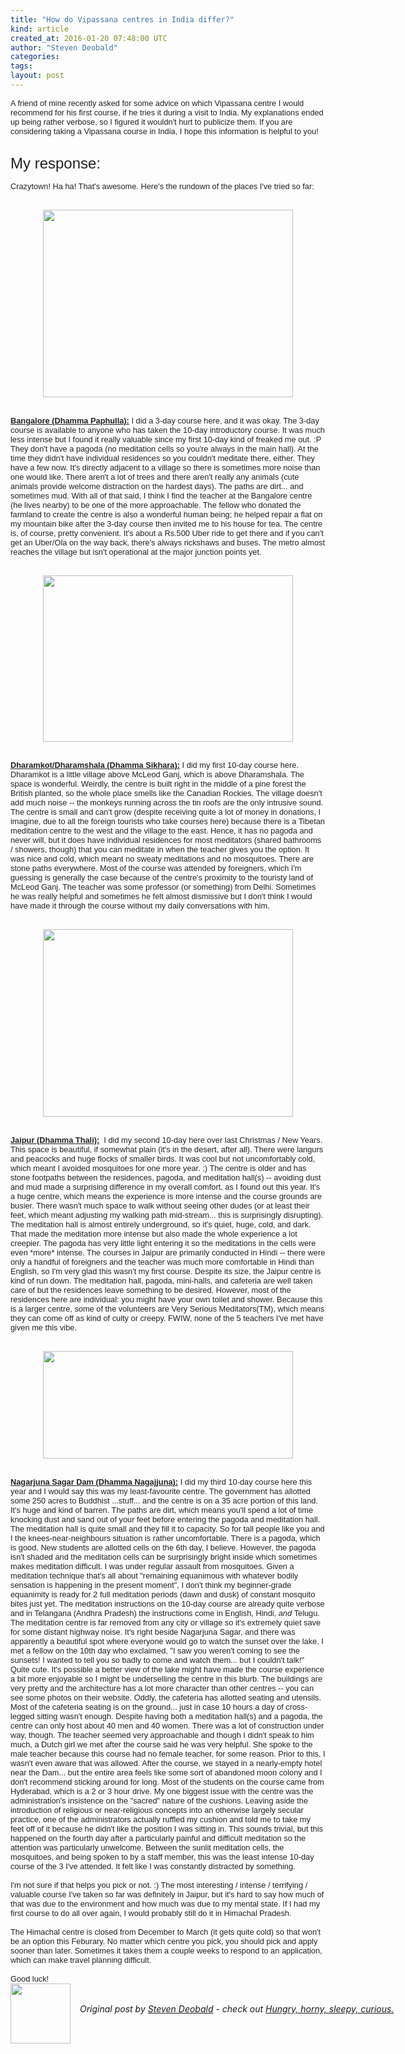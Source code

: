 ```yaml
---
title: "How do Vipassana centres in India differ?"
kind: article
created_at: 2016-01-20 07:48:00 UTC
author: "Steven Deobald"
categories: 
tags: 
layout: post
---
```

<div dir="ltr" style="text-align: left;" trbidi="on"><div style="color: #222222; font-family: arial, sans-serif; font-size: small;"><span style="font-size: 12.8px;">A friend of mine recently asked for some advice on which Vipassana centre I would recommend for his first course, if he tries it during a visit to India. My explanations ended up being rather verbose, so I figured it wouldn't hurt to publicize them. If you are considering taking a Vipassana course in India, I hope this information is helpful to you!</span></div><div style="color: #222222; font-family: arial, sans-serif; font-size: small;"><span style="font-size: 12.8px;"><br /></span></div><div style="color: #222222; font-family: arial, sans-serif; font-size: small;"><span style="font-size: 12.8px;"><br /></span></div><div style="color: #222222; font-family: arial, sans-serif;"><span style="font-size: x-large;">My response:</span></div><div style="color: #222222; font-family: arial, sans-serif; font-size: small;"><span style="font-size: 12.8px;"><br class="Apple-interchange-newline" />Crazytown! Ha ha! That's awesome. Here's the rundown of the places I've tried so far:</span><br /><span style="font-size: 12.8px;"><br /></span><span style="font-size: 12.8px;"><br /></span><div class="separator" style="clear: both; text-align: center;"><a href="http://s3.amazonaws.com/everystockphoto/fspid/15/50/25/75/india-karnataka-bangalore-15502575-l.jpg" imageanchor="1" style="margin-left: 1em; margin-right: 1em;"><img border="0" src="http://s3.amazonaws.com/everystockphoto/fspid/15/50/25/75/india-karnataka-bangalore-15502575-l.jpg" height="300" width="400" /></a></div><span style="font-size: 12.8px;"><br /></span></div><div style="color: #222222; font-family: arial, sans-serif; font-size: small;"><span style="font-size: 12.8px;"><br /></span></div><div style="color: #222222; font-family: arial, sans-serif; font-size: small;"><span style="font-size: 12.8px;"><b><u>Bangalore (Dhamma Paphulla):</u></b>&nbsp;I did a 3-day course here, and it was okay. The 3-day course is available to anyone who has taken the 10-day introductory course. It was much less intense but I found it really valuable since my first 10-day kind of freaked me out. :P They don't have a pagoda (no meditation cells so you're always in the main hall). At the time they didn't have individual residences so you couldn't meditate there, either. They have a few now. It's directly adjacent to a village so there is sometimes more noise than one would like. There aren't a lot of trees and there aren't really any animals (cute animals provide welcome distraction on the hardest days). The paths are dirt... and sometimes mud. With all of that said, I think I find the teacher at the Bangalore centre (he lives nearby) to be one of the more approachable. The fellow who donated the farmland to create the centre is also a wonderful human being; he helped repair a flat on my mountain bike after the 3-day course then invited me to his house for tea. The centre is, of course, pretty convenient. It's about a Rs.500 Uber ride to get there and if you can't get an Uber/Ola on the way back, there's always rickshaws and buses. The metro almost reaches the village but isn't operational at the major junction points yet.</span><br /><span style="font-size: 12.8px;"><br /></span><span style="font-size: 12.8px;"><br /></span><div class="separator" style="clear: both; text-align: center;"><a href="https://c2.staticflickr.com/4/3269/3105531401_049b6d3e6b.jpg" imageanchor="1" style="margin-left: 1em; margin-right: 1em;"><img border="0" height="266" src="https://c2.staticflickr.com/4/3269/3105531401_049b6d3e6b.jpg" width="400" /></a></div><span style="font-size: 12.8px;"><br /></span></div><div style="color: #222222; font-family: arial, sans-serif; font-size: small;"><span style="font-size: 12.8px;"><br /></span></div><div style="color: #222222; font-family: arial, sans-serif; font-size: small;"><span style="font-size: 12.8px;"><b><u>Dharamkot/Dharamshala (Dhamma Sikhara):</u></b>&nbsp;I did my first 10-day course here. Dharamkot is a little village above McLeod Ganj, which is above Dharamshala. The space is wonderful. Weirdly, the centre is built right in the middle of a pine forest the British planted, so the whole place smells like the Canadian Rockies. The village doesn't add much noise -- the monkeys running across the tin roofs are the only intrusive sound. The centre is small and can't grow (despite receiving quite a lot of money in donations, I imagine, due to all the foreign tourists who take courses here) because there is a Tibetan meditation centre to the west and the village to the east. Hence, it has no pagoda and never will, but it does have individual residences for most meditators (shared bathrooms / showers, though) that you can meditate in when the teacher gives you the option. It was nice and cold, which meant no sweaty meditations and no mosquitoes. There are stone paths everywhere. Most of the course was attended by foreigners, which I'm guessing is generally the case because of the centre's proximity to the touristy land of McLeod Ganj. The teacher was some professor (or something) from Delhi. Sometimes he was really helpful and sometimes he felt almost dismissive but I don't think I would have made it through the course without my daily conversations with him.</span><br /><span style="font-size: 12.8px;"><br /></span><span style="font-size: 12.8px;"><br /></span><div class="separator" style="clear: both; text-align: center;"><a href="http://www.thali.dhamma.org/images/photos/dhamma-thali-pagoda.jpg" imageanchor="1" style="margin-left: 1em; margin-right: 1em;"><img border="0" src="http://www.thali.dhamma.org/images/photos/dhamma-thali-pagoda.jpg" height="300" width="400" /></a></div><span style="font-size: 12.8px;"><br /></span></div><div style="color: #222222; font-family: arial, sans-serif; font-size: small;"><span style="font-size: 12.8px;"><br /></span></div><div style="color: #222222; font-family: arial, sans-serif; font-size: small;"><span style="font-size: 12.8px;"><b><u>Jaipur (Dhamma Thali):</u></b>&nbsp;&nbsp;I did my second 10-day here over last Christmas / New Years. This space is beautiful, if somewhat plain (it's in the desert, after all). There were langurs and peacocks and huge flocks of smaller birds. It was cool but not uncomfortably cold, which meant I avoided mosquitoes for one more year. ;) The centre is older and has stone footpaths between the residences, pagoda, and meditation hall(s) -- avoiding dust and mud made a surprising difference in my overall comfort, as I found out this year. It's a huge centre, which means the experience is more intense and the course grounds are busier. There wasn't much space to walk without seeing other dudes (or at least their feet, which meant adjusting my walking path mid-stream... this is surprisingly disrupting). The meditation hall is almost entirely underground, so it's quiet, huge, cold, and dark. That made the meditation more intense but also made the whole experience a lot creepier. The pagoda has very little light entering it so the meditations in the cells were even *more* intense. The courses in Jaipur are primarily conducted in Hindi -- there were only a handful of foreigners and the teacher was much more comfortable in Hindi than English, so I'm very glad this wasn't my first course. Despite its size, the Jaipur centre is kind of run down. The meditation hall, pagoda, mini-halls, and cafeteria are well taken care of but the residences leave something to be desired. However, most of the residences here are individual: you might have your own toilet and shower. Because this is a larger centre, some of the volunteers are Very Serious Meditators(TM), which means they can come off as kind of culty or creepy. FWIW, none of the 5 teachers I've met have given me this vibe.</span><br /><span style="font-size: 12.8px;"><br /></span><span style="font-size: 12.8px;"><br /></span><div class="separator" style="clear: both; text-align: center;"><a href="http://3.bp.blogspot.com/-EYM53a0t-YU/Vp8-EIow_kI/AAAAAAAARsc/ZCZCd9Z3hY0/s1600/dhamma-nagajjuna.jpg" imageanchor="1" style="margin-left: 1em; margin-right: 1em;"><img border="0" height="172" src="http://3.bp.blogspot.com/-EYM53a0t-YU/Vp8-EIow_kI/AAAAAAAARsc/ZCZCd9Z3hY0/s400/dhamma-nagajjuna.jpg" width="400" /></a></div><span style="font-size: 12.8px;"><br /></span></div><div style="color: #222222; font-family: arial, sans-serif; font-size: small;"><span style="font-size: 12.8px;"><br /></span></div><div style="color: #222222; font-family: arial, sans-serif; font-size: small;"><b style="font-size: 12.8px;"><u>Nagarjuna Sagar Dam (Dhamma Nagajjuna):</u></b><span style="font-size: 12.8px;">&nbsp;I did my third 10-day course here this year and I would say this was my least-favourite centre. The government has allotted some 250 acres to Buddhist ...stuff... and the centre is on a 35 acre portion of this land. It's huge and kind of barren. The paths are dirt, which means you'll spend a lot of time knocking dust and sand out of your feet before entering the pagoda and meditation hall. The meditation hall is quite small and they fill it to capacity. So for tall people like you and I the knees-near-neighbours situation is rather uncomfortable. There is a pagoda, which is good. New students are allotted cells on the 6th day, I believe. However, the pagoda isn't shaded and the meditation cells can be surprisingly bright inside which sometimes makes meditation difficult. I was under regular assault from mosquitoes. Given a meditation technique that's all about "remaining equanimous with whatever bodily sensation is happening in the present moment", I don't think my beginner-grade equanimity is ready for 2 full meditation periods (dawn and dusk) of constant mosquito bites just yet. The meditation instructions on the 10-day course are already quite verbose and in Telangana (Andhra Pradesh) the instructions come in English, Hindi,&nbsp;</span><i style="font-size: 12.8px;">and</i><span style="font-size: 12.8px;">&nbsp;Telugu. The meditation centre is far removed from any city or village so it's extremely quiet save for some distant highway noise. It's right beside Nagarjuna Sagar, and there was apparently a beautiful spot where everyone would go to watch the sunset over the lake. I met a fellow on the 10th day who exclaimed, "I saw you weren't coming to see the sunsets! I wanted to tell you so badly to come and watch them... but I couldn't talk!" Quite cute. It's possible a better view of the lake might have made the course experience a bit more enjoyable so I might be underselling the centre in this blurb. The buildings are very pretty and the architecture has a lot more character than other centres -- you can see some photos on their website. Oddly, the cafeteria has allotted seating and utensils. Most of the cafeteria seating is on the ground... just in case 10 hours a day of cross-legged sitting wasn't enough. Despite having both a meditation hall(s) and a pagoda, the centre can only host about 40 men and 40 women. There was a lot of construction under way, though. The teacher seemed very approachable and though I didn't speak to him much, a Dutch girl we met after the course said he was very helpful. She spoke to the male teacher because this course had no female teacher, for some reason. Prior to this, I wasn't even aware that was allowed. After the course, we stayed in a nearly-empty hotel near the Dam... but the entire area feels like some sort of abandoned moon colony and I don't recommend sticking around for long. Most of the students on the course came from Hyderabad, which is a 2 or 3 hour drive. My one biggest issue with the centre was the administration's insistence on the "sacred" nature of the cushions. Leaving aside the introduction of religious or near-religious concepts into an otherwise largely secular practice, one of the&nbsp;administrators&nbsp;actually ruffled my cushion and told me to take my feet off of it because he didn't like the position I was sitting in. This sounds trivial, but this happened on the fourth day after a particularly painful and difficult meditation so the attention was particularly unwelcome. Between the sunlit meditation cells, the mosquitoes, and being spoken to by a staff member, this was the least intense 10-day course of the 3 I've attended. It felt like I was constantly distracted by something.</span></div><div style="color: #222222; font-family: arial, sans-serif; font-size: small;"><span style="font-size: 12.8px;"><br /></span></div><div style="color: #222222; font-family: arial, sans-serif; font-size: small;"><span style="font-size: 12.8px;">I'm not sure if that helps you pick or not. :) The most interesting / intense / terrifying / valuable course I've taken so far was definitely in Jaipur, but it's hard to say how much of that was due to the environment and how much was due to my mental state. If I had my first course to do all over again, I would probably still do it in Himachal Pradesh.</span></div><div style="color: #222222; font-family: arial, sans-serif; font-size: small;"><span style="font-size: 12.8px;"><br /></span></div><div style="color: #222222; font-family: arial, sans-serif; font-size: small;"><span style="font-size: 12.8px;">The Himachal centre is closed from December to March (it gets quite cold) so that won't be an option this Feburary. No matter which centre you pick, you should pick and apply sooner than later. Sometimes it takes them a couple weeks to respond to an application, which can make travel planning difficult.</span></div><div style="color: #222222; font-family: arial, sans-serif; font-size: small;"><span style="font-size: 12.8px;"><br /></span></div><div style="color: #222222; font-family: arial, sans-serif; font-size: small;"><span style="font-size: 12.8px;">Good luck!</span></div></div><div class="author">
  <img src="http://nilenso.com/images/people/steven-200.png" style="width: 96px; height: 96;">
  <span style="position: absolute; padding: 32px 15px;">
    <i>Original post by <a href="http://twitter.com/deobald">Steven Deobald</a> - check out <a href="http://blog.deobald.ca/">Hungry, horny, sleepy, curious.</a></i>
  </span>
</div>
